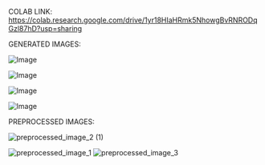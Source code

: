 COLAB LINK: https://colab.research.google.com/drive/1yr18HIaHRmk5NhowgBvRNRODqGzl87hD?usp=sharing

GENERATED IMAGES:

![Image](https://github.com/user-attachments/assets/737b9f55-4584-481f-815a-265d61711dac)

![Image](https://github.com/user-attachments/assets/807fa213-a979-4fc7-a69c-f55a577752c0)

![Image](https://github.com/user-attachments/assets/8f803976-6101-446e-b499-5bf9a4963eef)

![Image](https://github.com/user-attachments/assets/13a239d2-e580-435e-aba4-99109409ae2b)




PREPROCESSED IMAGES:

![preprocessed_image_2 (1)](https://github.com/user-attachments/assets/ff25a38a-2d6e-49c7-be50-5940d97fd285)


![preprocessed_image_1](https://github.com/user-attachments/assets/3e1ed374-ae7f-48f2-8de3-3ff04a40cbf1)
![preprocessed_image_3](https://github.com/user-attachments/assets/ae733ac2-9c2c-4a74-89c6-683dc8ecdcbb)
